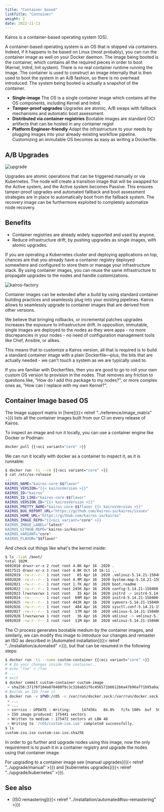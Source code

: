 ```yaml
---
title: "Container based"
linkTitle: "Container"
weight: 2
date: 2022-11-13
---
```


Kairos is a container-based operating system (OS).

A container-based operating system is an OS that is shipped via containers. Indeed, if it happens to be based on Linux (most probably), you can run the container image as well on your Docker daemon. The image being booted is the container, which contains all the required pieces in order to boot (Kernel, Initrd, Init system). There is no real container runtime running the image. The container is used to construct an image internally that is then used to boot the system in an A/B fashion, so there is no overhead introduced. The system being booted is actually a snapshot of the container.

- **Single-image** The OS is a single container image which contains all the OS components, including Kernel and Initrd.
- **Tamper-proof upgrades** Upgrades are atomic, A/B swaps with fallback mechanisms and automatic boot assessment.
- **Distributed via container registries** Bootable images are standard OCI artifacts that can be hosted in any container regist
- **Platform Engineer-friendly** Adapt the infrastructure to your needs by plugging images into your already-existing workflow pipeline. Customizing an immutable OS becomes as easy as writing a Dockerfile.

## A/B Upgrades

![upgrade](https://user-images.githubusercontent.com/2420543/197806999-587632a1-0292-44df-bb8f-176ff702f62d.png)

Upgrades are atomic operations that can be triggered manually or via Kubernetes. The node will create a transition image that will be swapped for the Active system, and the Active system becomes Passive. This ensures tamper-proof upgrades and automated fallback and boot assessment strategies are in place to automatically boot from the fallback system. The recovery image can be furthermore exploited to completely automatize node recovery.

## Benefits

- Container registries are already widely supported and used by anyone.
- Reduce infrastructure drift, by pushing upgrades as single images, with atomic upgrades.

If you are operating a Kubernetes cluster and deploying applications on top, chances are that you already have a container registry deployed somewhere and configured to store them or manage your infrastructure stack. By using container images, you can reuse the same infrastructure to propagate upgrades to the nodes and handle customizations.

![kairos-factory](https://user-images.githubusercontent.com/2420543/197808767-e213709d-af21-4e32-9a78-818f34170077.png)

Container images can be extended after a build by using standard container building practices and seamlessly plug into your existing pipelines. Kairos allows to seamlessly upgrade to container images that are derived from other versions.

We believe that bringing rollbacks, or incremental patches upgrades increases the exposure to infrastructure drift. In opposition, immutable, single images are deployed to the nodes as they were apps - no more discrepancies in your nodes - no need of configuration management tools like Chef, Ansible, or alikes.

This means that to customize a Kairos version, all that is required is to build a standard container image with a plain Dockerfile—plus, the bits that are actually needed - we can't touch a system as we are typically used to.

If you are familiar with Dockerfiles, then you are good to go to roll your own custom OS version to provision in the nodes. That removes any friction to questions like, "How do I add this package to my nodes?", or more complex ones as, "How can I replace with my own Kernel?".

## Container Image based OS

The Image support matrix in [here]({{< relref "../reference/image_matrix" >}}) lists all the container images built from our CI on every release of Kairos.

To inspect an image and run it locally, you can use a container engine like Docker or Podman:

```bash {class="meta-distro"}
docker pull {{<oci variant="core" >}}
```

We can run it locally with docker as a container to inspect it, as it is runnable:

```bash {class="meta-distro"}
$ docker run -ti --rm {{<oci variant="core" >}}
$ cat /etc/os-release
...
KAIROS_NAME="kairos-core-$$flavor"
KAIROS_VERSION="{{< kairosVersion >}}"
KAIROS_ID="kairos"
KAIROS_ID_LIKE="kairos-core-$$flavor"
KAIROS_VERSION_ID="{{< kairosVersion >}}"
KAIROS_PRETTY_NAME="kairos-core-$$flavor {{< kairosVersion >}}"
KAIROS_BUG_REPORT_URL="https://github.com/kairos-io/kairos/issues"
KAIROS_HOME_URL="https://github.com/kairos-io/kairos"
KAIROS_IMAGE_REPO="{{<oci variant="core" >}}
KAIROS_IMAGE_LABEL="latest"
KAIROS_GITHUB_REPO="kairos-io/kairos"
KAIROS_VARIANT="core"
KAIROS_FLAVOR="$$flavor"
```

And check out things like what's the kernel inside:

```bash
$ ls -liah /boot/
total 102M
6692018 drwxr-xr-x 2 root root 4.0K Apr 16  2020 .
6817515 drwxr-xr-x 1 root root 4.0K Oct 10 16:11 ..
6692019 -rw-r--r-- 1 root root   65 Apr 16  2020 .vmlinuz-5.14.21-150400.24.21-default.hmac
6692020 -rw-r--r-- 1 root root 4.9M Apr 16  2020 System.map-5.14.21-150400.24.21-default
6692021 -rw-r--r-- 1 root root 1.7K Apr 16  2020 boot.readme
6692022 -rw-r--r-- 1 root root 245K Apr 16  2020 config-5.14.21-150400.24.21-default
6692023 lrwxrwxrwx 1 root root   35 Apr 16  2020 initrd -> initrd-5.14.21-150400.24.21-default
6692024 -rw------- 1 root root  69M Apr 16  2020 initrd-5.14.21-150400.24.21-default
6692025 -rw-r--r-- 1 root root 443K Apr 16  2020 symvers-5.14.21-150400.24.21-default.gz
6692026 -rw-r--r-- 1 root root  484 Apr 16  2020 sysctl.conf-5.14.21-150400.24.21-default
6692027 -rw-r--r-- 1 root root  17M Apr 16  2020 vmlinux-5.14.21-150400.24.21-default.gz
6692028 lrwxrwxrwx 1 root root   36 Apr 16  2020 vmlinuz -> vmlinuz-5.14.21-150400.24.21-default
6692029 -rw-r--r-- 1 root root  11M Apr 16  2020 vmlinuz-5.14.21-150400.24.21-default
```

The CI process generates bootable medium by the container images, and similarly, we can modify this image to introduce our changes and remaster an ISO as described in [Automated installation]({{< relref "../installation/automated" >}}), but that can be resumed in the following steps:

```bash {class="meta-distro"}
$ docker run -ti --name custom-container {{<oci variant="core" >}}
# # Do your changes inside the container..
# echo "foo" > /foo
# ...
# exit
$ docker commit custom-container custom-image
 > sha256:37176f104a870480f9c3c318ab51f6c456571b6612b6a47b96af71b95a0a27c7
# Builds an ISO from it
$ docker run -v $PWD:/cOS -v /var/run/docker.sock:/var/run/docker.sock -i --rm quay.io/kairos/osbuilder-tools:v0.1.1 --name "custom-iso" --debug build-iso --date=false custom-image --output /cOS/
 > ...
 > ...
 > xorriso : UPDATE : Writing:     147456s   84.0%   fifo 100%  buf  50%   60.5xD
 > ISO image produced: 175441 sectors
 > Written to medium : 175472 sectors at LBA 48
 > Writing to '/cOS/custom-iso.iso' completed successfully.
$ ls
custom-iso.iso custom-iso.iso.sha256
```

In order to go further and upgrade nodes using this image, now the only requirement is to push it in a container registry and upgrade the nodes using that container image.

For upgrading to a container image see [manual upgrades]({{< relref "../upgrade/manual" >}}) and [kubernetes upgrades]({{< relref "../upgrade/kubernetes" >}}).

## See also

- [ISO remastering]({{< relref "../installation/automated#iso-remastering" >}})
